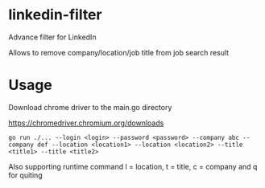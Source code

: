 # linkedin-filter
Advance filter for LinkedIn

Allows to remove company/location/job title from job search result

# Usage
Download chrome driver to the main.go directory

https://chromedriver.chromium.org/downloads

```
go run ./... --login <login> --password <password> --company abc --company def --location <location1> --location <location2> --title <title1> --title <title2>
```

Also supporting runtime command l = location, t = title, c = company and q for quiting
